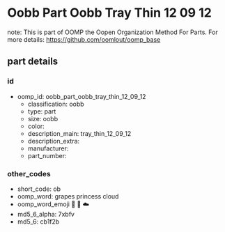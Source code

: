 # Oobb Part Oobb Tray Thin 12 09 12  

note: This is part of OOMP the Oopen Organization Method For Parts. For more details: https://github.com/oomlout/oomp_base

##  part details





### id
* oomp_id: oobb_part_oobb_tray_thin_12_09_12
  * classification: oobb
  * type: part
  * size: oobb
  * color: 
  * description_main: tray_thin_12_09_12
  * description_extra: 
  * manufacturer: 
  * part_number: 

### other_codes
* short_code: ob
* oomp_word: grapes princess cloud
* oomp_word_emoji :grapes: :princess: :cloud:
* md5_6_alpha: 7xbfv
* md5_6: cb1f2b